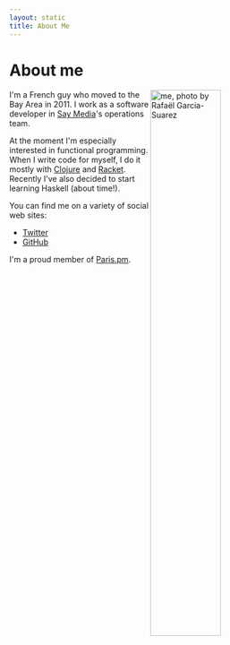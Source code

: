 ```yaml
---
layout: static
title: About Me
---
```


<h1>About me</h1>

<a href="http://www.flickr.com/photos/rgarciasuarez74/5876329422/">
<img alt="me, photo by Rafaël Garcia-Suarez" src="http://farm6.staticflickr.com/5028/5876329422_32040b7f40_b.jpg" width="50%" height="50%" class='portrait' align='right'>
</a>

I'm a French guy who moved to the Bay Area in 2011. I work as a software developer in [Say Media](http://saymedia.com)'s operations team.

At the moment I'm especially interested in functional programming. When I write code for myself, I do it mostly with [Clojure](http://clojure.org) and [Racket](http://racket-lang.org). Recently I've also decided to start learning Haskell (about time!).

You can find me on a variety of social web sites:

* [Twitter](https://twitter.com/franckcuny)
* [GitHub](https://github.com/franckcuny)

I'm a proud member of [Paris.pm](http://paris).
